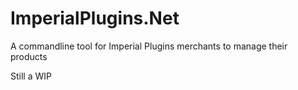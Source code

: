 # ImperialPlugins.Net
A commandline tool for Imperial Plugins merchants to manage their products

Still a WIP
